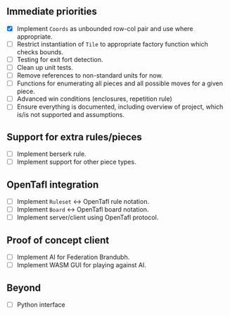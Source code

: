 ## Immediate priorities

- [X] Implement `Coords` as unbounded row-col pair and use where appropriate.
- [ ] Restrict instantiation of `Tile` to appropriate factory function which checks bounds.
- [ ] Testing for exit fort detection.
- [ ] Clean up unit tests.
- [ ] Remove references to non-standard units for now.
- [ ] Functions for enumerating all pieces and all possible moves for a given piece.
- [ ] Advanced win conditions (enclosures, repetition rule)
- [ ] Ensure everything is documented, including overview of project, which is/is not supported and assumptions.

## Support for extra rules/pieces

- [ ] Implement berserk rule.
- [ ] Implement support for other piece types.

## OpenTafl integration

- [ ] Implement `Ruleset` <-> OpenTafl rule notation.
- [ ] Implement `Board` <-> OpenTafl board notation.
- [ ] Implement server/client using OpenTafl protocol.

## Proof of concept client

- [ ] Implement AI for Federation Brandubh.
- [ ] Implement WASM GUI for playing against AI.

## Beyond

- [ ] Python interface